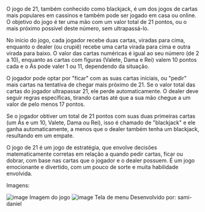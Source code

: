 O jogo de 21, também conhecido como blackjack, é um dos jogos de cartas mais populares em cassinos e também pode ser jogado em casa ou online. 
O objetivo do jogo é ter uma mão com um valor total de 21 pontos, ou o mais próximo possível deste número, sem ultrapassá-lo.

No início do jogo, cada jogador recebe duas cartas, viradas para cima, enquanto o dealer (ou crupiê) recebe uma carta virada para cima e outra virada para baixo. 
O valor das cartas numéricas é igual ao seu número (de 2 a 10), enquanto as cartas com figuras (Valete, Dama e Rei) valem 10 pontos cada e o Ás pode valer 1 ou 11, dependendo da situação.

O jogador pode optar por "ficar" com as suas cartas iniciais, ou "pedir" mais cartas na tentativa de chegar mais próximo de 21.
Se o valor total das cartas do jogador ultrapassar 21, ele perde automaticamente. O dealer deve seguir regras específicas, tirando cartas até que a sua mão chegue a um valor de pelo menos 17 pontos.

Se o jogador obtiver um total de 21 pontos com suas duas primeiras cartas (um Ás e um 10, Valete, Dama ou Rei), isso é chamado de "blackjack" e ele ganha automaticamente, a menos que o dealer também tenha um blackjack, resultando em um empate.

O jogo de 21 é um jogo de estratégia, que envolve decisões matematicamente corretas em relação a quando pedir cartas, ficar ou dobrar, com base nas cartas que o jogador e o dealer possuem. É um jogo emocionante e divertido, com um pouco de sorte e muita habilidade envolvida.

Imagens:

![image](https://github.com/sami-daniel/blackjackGame/assets/130937402/824701a4-6a83-4790-93af-020358364f13)
Imagem do jogo
![image](https://github.com/sami-daniel/blackjackGame/assets/130937402/d4226f14-eeb3-42ab-b07b-402beea1b242)
Tela de menu
Desenvolvido por: sami-daniel
